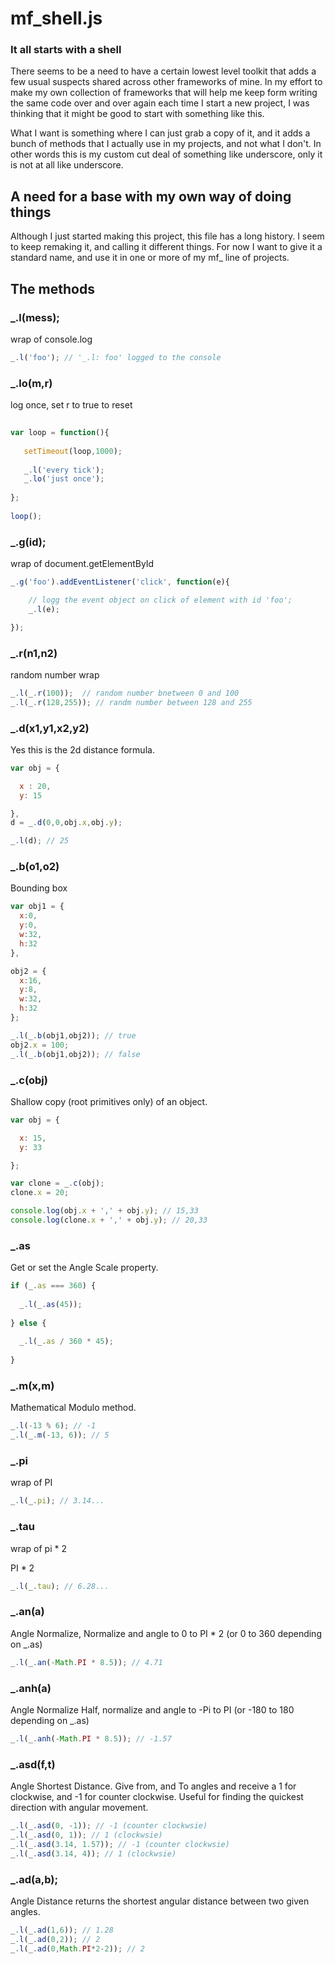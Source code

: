 # mf_shell.js
### It all starts with a shell

There seems to be a need to have a certain lowest level toolkit that adds a few usual suspects shared across other frameworks of mine. In my effort to make my own collection of frameworks that will help me keep form writing the same code over and over again each time I start a new project, I was thinking that it might be good to start with something like this.

What I want is something where I can just grab a copy of it, and it adds a bunch of methods that I actually use in my projects, and not what I don't. In other words this is my custom cut deal of something like underscore, only it is not at all like underscore.

## A need for a base with my own way of doing things

Although I just started making this project, this file has a long history. I seem to keep remaking it, and calling it different things. For now I want to give it a standard name, and use it in one or more of my mf_ line of projects.

## The methods

### _.l(mess);

wrap of console.log

```js
_.l('foo'); // '_.l: foo' logged to the console
```

### _.lo(m,r)

log once, set r to true to reset

```js
 
var loop = function(){
 
   setTimeout(loop,1000);
   
   _.l('every tick');
   _.lo('just once');
 
};
 
loop();
```

### _.g(id);

wrap of document.getElementById

```js
_.g('foo').addEventListener('click', function(e){

    // logg the event object on click of element with id 'foo';
    _.l(e);

});
```

### _.r(n1,n2)

random number wrap

```js
_.l(_.r(100));  // random number bnetween 0 and 100
_.l(_.r(128,255)); // randm number between 128 and 255
```

### _.d(x1,y1,x2,y2)

Yes this is the 2d distance formula.

```js
var obj = {

  x : 20,
  y: 15

},
d = _.d(0,0,obj.x,obj.y);

_.l(d); // 25
```

### _.b(o1,o2)

Bounding box

```js
var obj1 = {
  x:0,
  y:0,
  w:32,
  h:32
},

obj2 = {
  x:16,
  y:8,
  w:32,
  h:32
};

_.l(_.b(obj1,obj2)); // true
obj2.x = 100;
_.l(_.b(obj1,obj2)); // false
```

### _.c(obj)

Shallow copy (root primitives only) of an object.

```js
var obj = {

  x: 15,
  y: 33

};

var clone = _.c(obj);
clone.x = 20;

console.log(obj.x + ',' + obj.y); // 15,33
console.log(clone.x + ',' + obj.y); // 20,33
```

### _.as

Get or set the Angle Scale property.

```js
if (_.as === 360) {
 
  _.l(_.as(45));
 
} else {
 
  _.l(_.as / 360 * 45);
 
}
```

### _.m(x,m)

Mathematical Modulo method.

```js
_.l(-13 % 6); // -1
_.l(_.m(-13, 6)); // 5
```

### _.pi

wrap of PI

```js
_.l(_.pi); // 3.14...
```

### _.tau

wrap of pi * 2

PI * 2

```js
_.l(_.tau); // 6.28...
```

### _.an(a)

Angle Normalize, Normalize and angle to 0 to PI * 2 (or 0 to 360 depending on _.as)

```js
_.l(_.an(-Math.PI * 8.5)); // 4.71
```

### _.anh(a)


Angle Normalize Half, normalize and angle to -Pi to PI (or -180 to 180 depending on _.as)

```js
_.l(_.anh(-Math.PI * 8.5)); // -1.57
```

### _.asd(f,t)

Angle Shortest Distance. Give from, and To angles and receive a 1 for clockwise, and -1 for counter clockwise. Useful for finding the quickest direction with angular movement.

```js
_.l(_.asd(0, -1)); // -1 (counter clockwsie)
_.l(_.asd(0, 1)); // 1 (clockwsie)
_.l(_.asd(3.14, 1.57)); // -1 (counter clockwsie)
_.l(_.asd(3.14, 4)); // 1 (clockwsie)
```

### _.ad(a,b);

Angle Distance returns the shortest angular distance between two given angles.

```js
_.l(_.ad(1,6)); // 1.28
_.l(_.ad(0,2)); // 2
_.l(_.ad(0,Math.PI*2-2)); // 2
```